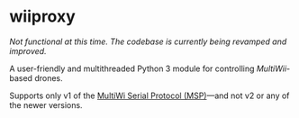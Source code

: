 # wiiproxy

_Not functional at this time. The codebase is currently being revamped and improved._

A user-friendly and multithreaded Python 3 module for controlling _MultiWii_-based drones.

Supports only v1 of the [MultiWi Serial Protocol (MSP)](http://www.multiwii.com/wiki/index.php?title=Multiwii_Serial_Protocol)—and not v2 or any of the newer versions.
